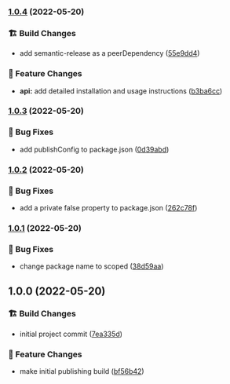 ### [1.0.4](https://github.com/M-Scott-Lassiter/semantic-release-github-npm-config/compare/v1.0.3...v1.0.4) (2022-05-20)


### :building_construction: Build Changes

* add semantic-release as a peerDependency ([55e9dd4](https://github.com/M-Scott-Lassiter/semantic-release-github-npm-config/commit/55e9dd4052114a17ec905f2a8cdda1282ac73f0b))


### :gift: Feature Changes

* **api:** add detailed installation and usage instructions ([b3ba6cc](https://github.com/M-Scott-Lassiter/semantic-release-github-npm-config/commit/b3ba6cce0658f86dcb1137aabb540deca70ff34d))

### [1.0.3](https://github.com/M-Scott-Lassiter/semantic-release-github-npm-config/compare/v1.0.2...v1.0.3) (2022-05-20)


### :lady_beetle: Bug Fixes

* add publishConfig to package.json ([0d39abd](https://github.com/M-Scott-Lassiter/semantic-release-github-npm-config/commit/0d39abd0dc6095ccb7894fa728bb60c5e662e97a))

### [1.0.2](https://github.com/M-Scott-Lassiter/semantic-release-github-npm-config/compare/v1.0.1...v1.0.2) (2022-05-20)


### :lady_beetle: Bug Fixes

* add a private false property to package.json ([262c78f](https://github.com/M-Scott-Lassiter/semantic-release-github-npm-config/commit/262c78fa90e8b5e65bfd425bc0f27ff1e5651a0e))

### [1.0.1](https://github.com/M-Scott-Lassiter/semantic-release-github-npm-config/compare/v1.0.0...v1.0.1) (2022-05-20)


### :lady_beetle: Bug Fixes

* change package name to scoped ([38d59aa](https://github.com/M-Scott-Lassiter/semantic-release-github-npm-config/commit/38d59aabec4a8c2f005bf8bf80961888db8db609))

## 1.0.0 (2022-05-20)


### :building_construction: Build Changes

* initial project commit ([7ea335d](https://github.com/M-Scott-Lassiter/semantic-release-github-npm-config/commit/7ea335d135a6df4f8318653b56d06f6553e0a594))


### :gift: Feature Changes

* make initial publishing build ([bf56b42](https://github.com/M-Scott-Lassiter/semantic-release-github-npm-config/commit/bf56b4298f01347349280ff447a34070a7a57d1f))
